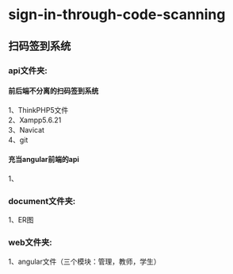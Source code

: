 # sign-in-through-code-scanning
## 扫码签到系统<br>
### api文件夹: <br>
#### 前后端不分离的扫码签到系统<br>
1、ThinkPHP5文件<br>
2、Xampp5.6.21<br>
3、Navicat<br>
4、git
#### 充当angular前端的api
1、
### document文件夹:<br>
1、ER图<br>
### web文件夹:<br>
1、angular文件（三个模块：管理，教师，学生）
